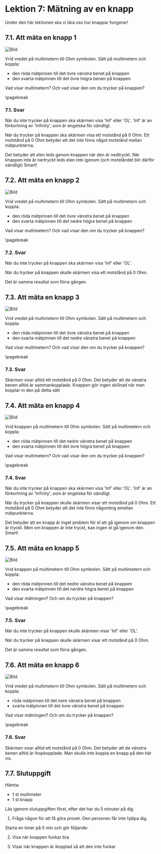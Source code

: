 # Lektion 7: Mätning av en knapp

Under den här lektionen ska vi lära oss hur knappar fungerar!

## 7.1. Att mäta en knapp 1

![Bild](maetning_av_en_knapp_1.png)

Vrid vredet på multimetern till Ohm symbolen.
Sätt på multimetern och koppla:

* den röda mätpinnen till det övre vänstra benet på knappen
* den svarta mätpinnen till det övre högra benen på knappen

Vad visar multimetern? Och vad visar den om du trycker på knappen?

\pagebreak

### 7.1. Svar

När du inte trycker på knappen ska skärmen visa 'Inf' eller 'OL'. 'Inf' är an förkortning av 'Infinity', som är engelska för oändligt.

När du trycker på knappen ska skärmen visa ett motstånd på 0 Ohm.
Ett motstånd på 0 Ohm betyder att det inte finns något motstånd mellan mätpunkterna.

Det betyder att elen leds genom knappen när den är nedtryckt. När knappen inte är nertryckt leds elen inte igenom (och motståndet blir därför oändligt)
Smart!

## 7.2. Att mäta en knapp 2

![Bild](maetning_av_en_knapp_2.png)

Vrid vredet på multimetern till Ohm symbolen.
Sätt på multimetern och koppla:

* den röda mätpinnen till det övre vänstra benet på knappen
* den svarta mätpinnen till det nedre högra benet på knappen

Vad visar multimetern? Och vad visar den om du trycker på knappen?

\pagebreak

### 7.2. Svar

När du inte trycker på knappen ska skärmen visa 'Inf' eller 'OL'.

När du trycker på knappen skulle skärmen visa ett motstånd på 0 Ohm.

Det är samma resultat som förra gången.

## 7.3. Att mäta en knapp 3

![Bild](maetning_av_en_knapp_3.png)

Vrid vredet på multimetern till Ohm symbolen.
Sätt på multimetern och koppla:

* den röda mätpinnen till det övre vänstra benet på knappen
* den svarta mätpinnen till det nedre vänstra benet på knappen

Vad visar multimetern? Och vad visar den om du trycker på knappen?

\pagebreak

### 7.3. Svar

Skärmen visar alltid ett motstånd på 0 Ohm.
Det betyder att de vänstra benen alltid är sammankopplade.
Knappen gör ingen skillnad när man kopplar in den på detta sätt

## 7.4. Att mäta en knapp 4

![Bild](maetning_av_en_knapp_4.png)

Vrid knappen på multimetern till Ohm symbolen.
Sätt på multimetern och koppla:

* den röda mätpinnen till det nedre vänstra benet på knappen
* den svarta mätpinnen till det övre högra benet på knappen

Vad visar multimetern? Och vad visar den om du trycker på knappen?

\pagebreak

### 7.4. Svar

När du inte trycker på knappen ska skärmen visa 'Inf' eller 'OL'. 'Inf' är an förkortning av 'Infinity', som är engelska för oändligt.

När du trycker på knappen skulle skärmen visar ett motstånd på 0 Ohm.
Ett motstånd på 0 Ohm betyder att det inte finns någonting emellan mätpunkterna.

Det betyder att en knapp är inget problem för el att gå igenom om knappen
är tryckt. Men om knappen är inte tryckt, kan ingen el gå igenom den.
Smart!

## 7.5. Att mäta en knapp 5

![Bild](maetning_av_en_knapp_5.png)

Vrid knappen på multimetern till Ohm symbolen.
Sätt på multimetern och koppla:

* den röda mätpinnen till det nedre vänstra benet på knappen
* den svarta mätpinnen till det nerdre högra benet på knappen

Vad visar mätningen? Och om du trycker på knappen?

\pagebreak

### 7.5. Svar

När du inte trycker på knappen skulle skärmen visar 'Inf' eller 'OL'.

När du trycker på knappen skulle skärmen visar ett motstånd på 0 Ohm.

Det är samma resultat som förra gången.

## 7.6. Att mäta en knapp 6

![Bild](maetning_av_en_knapp_6.png)

Vrid vredet på multimetern till Ohm symbolen.
Sätt på multimetern och koppla:

* röda mätpinnen till det nere vänstra benet på knappen
* svarta mätpinnen till det övre vänstra benet på knappen

Vad visar mätningen? Och om du trycker på knappen?

\pagebreak

### 7.6. Svar

Skärmen visar alltid ett motstånd på 0 Ohm.
Det betyder att de vänstra benen alltid är ihopkopplade.
Man skulle inte koppla en knapp på den här vis.

## 7.7. Slutuppgift

Hämta:

* 1 st multimeter
* 1 st knapp

Läs igenom slutuppgiften först, efter det har du 5 minuter på dig.

1. Fråga någon för att få göra provet. Den personen får inte hjälpa dig.

Starta en timer på 5 min och gör följande:

2. Visa när knappen funkar bra

2. Visar när knappen är ikopplad så att den inte funkar
